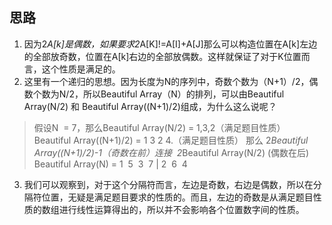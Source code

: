 ## 思路

1. 因为2*A[k]是偶数，如果要求2*A[K]!=A[I]+A[J]那么可以构造位置在A[k]左边的全部放奇数，位置在A[k]右边的全部放偶数。这样就保证了对于K位置而言，这个性质是满足的。
2. 这里有一个递归的思想。因为长度为N的序列中，奇数个数为（N+1）/2，偶数个数为N/2，所以Beautiful Array（N）的排列，可以由Beautiful Array(N/2) 和 Beautiful Array((N+1)/2)组成，为什么这么说呢？

> 假设N  = 7，那么Beautiful Array(N/2) = 1,3,2（满足题目性质）  Beautiful Array((N+1)/2) = 1 3 2 4.（满足题目性质）
> 那么 2*Beautiful Array((N+1)/2)-1（奇数在前）连接  2*Beautiful Array(N/2) (偶数在后)
>  Beautiful Array(N) = 1  5  3  7 | 2  6  4

3. 我们可以观察到，对于这个分隔符而言，左边是奇数，右边是偶数，所以在分隔符位置，无疑是满足题目要求的性质的。而且，左边的奇数是从满足题目性质的数组进行线性运算得出的，所以并不会影响各个位置数字间的性质。
